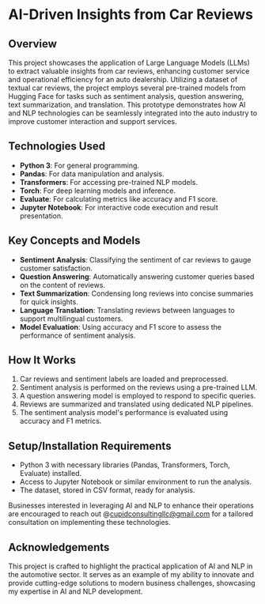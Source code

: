 # AI-Driven Insights from Car Reviews

## Overview
This project showcases the application of Large Language Models (LLMs) to extract valuable insights from car reviews, enhancing customer service and operational efficiency for an auto dealership. Utilizing a dataset of textual car reviews, the project employs several pre-trained models from Hugging Face for tasks such as sentiment analysis, question answering, text summarization, and translation. This prototype demonstrates how AI and NLP technologies can be seamlessly integrated into the auto industry to improve customer interaction and support services.

## Technologies Used
- **Python 3**: For general programming.
- **Pandas**: For data manipulation and analysis.
- **Transformers**: For accessing pre-trained NLP models.
- **Torch**: For deep learning models and inference.
- **Evaluate**: For calculating metrics like accuracy and F1 score.
- **Jupyter Notebook**: For interactive code execution and result presentation.

## Key Concepts and Models
- **Sentiment Analysis**: Classifying the sentiment of car reviews to gauge customer satisfaction.
- **Question Answering**: Automatically answering customer queries based on the content of reviews.
- **Text Summarization**: Condensing long reviews into concise summaries for quick insights.
- **Language Translation**: Translating reviews between languages to support multilingual customers.
- **Model Evaluation**: Using accuracy and F1 score to assess the performance of sentiment analysis.

## How It Works
1. Car reviews and sentiment labels are loaded and preprocessed.
2. Sentiment analysis is performed on the reviews using a pre-trained LLM.
3. A question answering model is employed to respond to specific queries.
4. Reviews are summarized and translated using dedicated NLP pipelines.
5. The sentiment analysis model's performance is evaluated using accuracy and F1 metrics.

## Setup/Installation Requirements
* Python 3 with necessary libraries (Pandas, Transformers, Torch, Evaluate) installed.
* Access to Jupyter Notebook or similar environment to run the analysis.
* The dataset, stored in CSV format, ready for analysis.

Businesses interested in leveraging AI and NLP to enhance their operations are encouraged to reach out @cupidconsultingllc@gmail.com for a tailored consultation on implementing these technologies.

## Acknowledgements
This project is crafted to highlight the practical application of AI and NLP in the automotive sector. It serves as an example of my ability to innovate and provide cutting-edge solutions to modern business challenges, showcasing my expertise in AI and NLP development.
